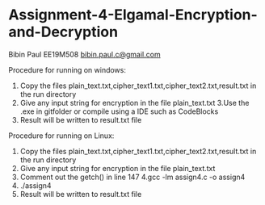 # Assignment-4-Elgamal-Encryption-and-Decryption

Bibin Paul EE19M508 bibin.paul.c@gmail.com

Procedure for running on windows:

1. Copy the files plain_text.txt,cipher_text1.txt,cipher_text2.txt,result.txt in the run directory
2. Give any input string for encryption in the file plain_text.txt
3.Use the .exe in gitfolder or
compile using a IDE such as CodeBlocks
4. Result will be written to result.txt file

Procedure for running on Linux:

1. Copy the files plain_text.txt,cipher_text1.txt,cipher_text2.txt,result.txt in the run directory
2. Give any input string for encryption in the file plain_text.txt
3. Comment out the getch() in line 147
4.gcc -lm assign4.c -o assign4
5. ./assign4
6. Result will be written to result.txt file
